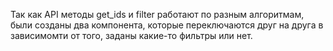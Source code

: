 Так как API методы get_ids и filter работают по разным алгоритмам, были созданы два компонента, которые переключаются друг на друга
в зависимомти от того, заданы какие-то фильтры или нет.
